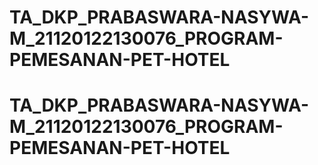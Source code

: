 # TA_DKP_PRABASWARA-NASYWA-M_21120122130076_PROGRAM-PEMESANAN-PET-HOTEL
# TA_DKP_PRABASWARA-NASYWA-M_21120122130076_PROGRAM-PEMESANAN-PET-HOTEL
